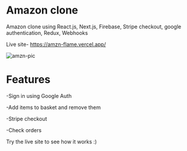 # Amazon clone
Amazon clone using React.js, Next.js, Firebase, Stripe checkout, google authentication, Redux, Webhooks

Live site- https://amzn-flame.vercel.app/

![amzn-pic](https://user-images.githubusercontent.com/86771291/137499860-9e8f84f6-5712-4c03-8d8b-607fb88fb18b.png)

# Features 

-Sign in using Google Auth

-Add items to basket and remove them

-Stripe checkout

-Check orders

Try the live site to see how it works :)



